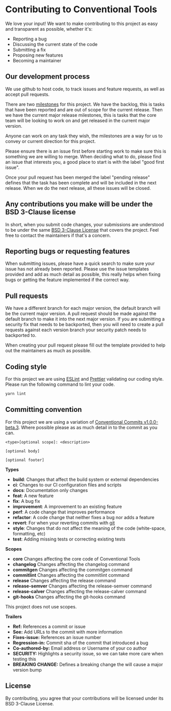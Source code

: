 # Contributing to Conventional Tools

We love your input! We want to make contributing to this project as easy and
transparent as possible, whether it's:

- Reporting a bug
- Discussing the current state of the code
- Submitting a fix
- Proposing new features
- Becoming a maintainer

## Our development process

We use github to host code, to track issues and feature requests, as well as
accept pull requests.

There are two [milestones](https://github.com/Practically/conventional-tools/milestones)
for this project. We have the backlog, this is tasks that have been reported
and are out of scope for the current release. Then we have the current major
release milestones, this is tasks that the core team will be looking to work on
and get released in the current major version.

Anyone can work on any task they wish, the milestones are a way for us to
convey or current direction for this project.

Please ensure there is an issue first before starting work to make sure this is
something we are willing to merge. When deciding what to do, please find an
issue that interests you, a good place to start is with the  label "good first
issue".

Once your pull request has been merged the label "pending release" defines that
the task has been complete and will be included in the next release. When we do
the next release, all these issues will be closed.

## Any contributions you make will be under the BSD 3-Clause license

In short, when you submit code changes, your submissions are understood to be
under the same [BSD 3-Clause
License](https://github.com/Practically/conventional-tools/blob/0.x/LICENSE) that covers
the project. Feel free to contact the maintainers if that's a concern.

## Reporting bugs or requesting features

When submitting issues, please have a quick search to make sure your issue has
not already been reported. Please use the issue templates provided and add as
much detail as possible, this really helps when fixing bugs or getting the
feature implemented if the correct way.

## Pull requests

We have a different branch for each major version, the default branch will be
the current major version. A pull request should be made against the default
branch to make it into the next major version. If you are submitting a security
fix that needs to be backported, then you will need to create a pull requests
against each version branch your security patch needs to backported to.

When creating your pull request please fill out the template provided to help
out the maintainers as much as possible.

## Coding style

For this project we are using [ESLint](https://eslint.org/) and
[Prettier](https://prettier.io/) validating our coding style. Please run the
following command to lint your code.

```bash
yarn lint
```

## Committing convention

For this project we are using a variation of [Conventional Commits
v1.0.0-beta.3](https://www.conventionalcommits.org/en/v1.0.0-beta.3/). Where
possible please as as much detail in to the commit as you can.

```
<type>[optional scope]: <description>

[optional body]

[optional footer]
```

**Types**

- **build**: Changes that affect the build system or external dependencies
- **ci**: Changes to our CI configuration files and scripts
- **docs**: Documentation only changes
- **feat**: A new feature
- **fix**: A bug fix
- **improvement**: A improvement to an existing feature
- **perf**: A code change that improves performance
- **refactor**: A code change that neither fixes a bug nor adds a feature
- **revert**: For when your reverting commits with
  [git](https://git-scm.com/docs/git-revert)
- **style**: Changes that do not affect the meaning of the code (white-space,
  formatting, etc)
- **test**: Adding missing tests or correcting existing tests

**Scopes**

- **core** Changes affecting the core code of Conventional Tools
- **changelog** Changes affecting the changelog command
- **commitgen** Changes affecting the commitgen command
- **commitlint** Changes affecting the commitlint command
- **release** Changes affecting the release command
- **release-semver** Changes affecting the release-semver command
- **release-calver** Changes affecting the release-calver command
- **git-hooks** Changes affecting the git-hooks command

This project does not use scopes.

**Trailers**

- **Ref:** References a commit or issue
- **See:** Add URLs to the commit with more information
- **Fixes-issue:** References an issue number
- **Regression-in:** Commit sha of the commit that introduced a bug
- **Co-authored-by:** Email address or Username of your co author
- **SECURITY:** Highlights a security issue, so we can take more care when testing this
- **BREAKING CHANGE:** Defines a breaking change the will cause a major version bump

## License

By contributing, you agree that your contributions will be licensed under its
BSD 3-Clause License.
